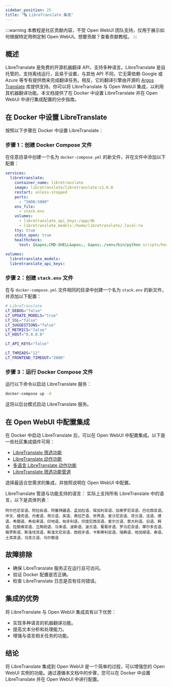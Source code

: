 ```yaml
---
sidebar_position: 25
title: "🔠 LibreTranslate 集成"
---
```


:::warning
本教程是社区贡献内容，不受 Open WebUI 团队支持，仅用于展示如何根据特定用例定制 Open WebUI。想要贡献？查看贡献教程。
:::

概述
--------

LibreTranslate 是免费的开源机器翻译 API，支持多种语言。LibreTranslate 是自托管的，支持离线运行，且易于设置，与其他 API 不同，它无需依赖 Google 或 Azure 等专有提供商来完成翻译任务。相反，它的翻译引擎由开源的 [Argos Translate](https://github.com/argosopentech/argos-translate) 库提供支持。你可以将 LibreTranslate 与 Open WebUI 集成，以利用其机器翻译功能。本文档提供了在 Docker 中设置 LibreTranslate 并在 Open WebUI 中进行集成配置的分步指南。

在 Docker 中设置 LibreTranslate
-----------------------------------

按照以下步骤在 Docker 中设置 LibreTranslate：

### 步骤 1：创建 Docker Compose 文件

在任意目录中创建一个名为 `docker-compose.yml` 的新文件，并在文件中添加以下配置：

```yml
services:
  libretranslate:
    container_name: libretranslate
    image: libretranslate/libretranslate:v1.6.0
    restart: unless-stopped
    ports:
      - "5000:5000"
    env_file:
      - stack.env
    volumes:
      - libretranslate_api_keys:/app/db
      - libretranslate_models:/home/libretranslate/.local:rw
    tty: true
    stdin_open: true
    healthcheck:
      test: [&apos;CMD-SHELL&apos;, &apos;./venv/bin/python scripts/healthcheck.py&apos;]
      
volumes:
  libretranslate_models:
  libretranslate_api_keys:
```

### 步骤 2：创建 `stack.env` 文件

在与 `docker-compose.yml` 文件相同的目录中创建一个名为 `stack.env` 的新文件，并添加以下配置：

```bash
# LibreTranslate
LT_DEBUG="false"
LT_UPDATE_MODELS="true"
LT_SSL="false"
LT_SUGGESTIONS="false"
LT_METRICS="false"
LT_HOST="0.0.0.0"

LT_API_KEYS="false"

LT_THREADS="12"
LT_FRONTEND_TIMEOUT="2000"
```

### 步骤 3：运行 Docker Compose 文件

运行以下命令以启动 LibreTranslate 服务：

```bash
docker-compose up -d
```

这将以后台模式启动 LibreTranslate 服务。

在 Open WebUI 中配置集成
-------------------------------------------

在 Docker 中启动 LibreTranslate 后，可以在 Open WebUI 中配置集成。以下是一些社区集成插件可用：

* [LibreTranslate 筛选功能](https://openwebui.com/f/iamg30/libretranslate_filter)
* [LibreTranslate 动作功能](https://openwebui.com/f/jthesse/libretranslate_action)
* [多语言 LibreTranslate 动作功能](https://openwebui.com/f/iamg30/multilanguage_libretranslate_action)
* [LibreTranslate 筛选功能管道](https://github.com/open-webui/pipelines/blob/main/examples/filters/libretranslate_filter_pipeline.py)

选择最适合您需求的集成，并按照说明在 Open WebUI 中配置。

LibreTranslate 管道与功能支持的语言：
实际上支持所有 LibreTranslate 中的语言，以下是具体列表：
```
阿尔巴尼亚语、阿拉伯语、阿塞拜疆语、孟加拉语、保加利亚语、加泰罗尼亚语、巴伦西亚语、中文、捷克语、丹麦语、荷兰语、英语、弗拉芒语、世界语、爱沙尼亚语、芬兰语、法语、德语、希腊语、希伯来语、印地语、匈牙利语、印度尼西亚语、爱尔兰语、意大利语、日语、韩语、拉脱维亚语、立陶宛语、马来语、波斯语、波兰语、葡萄牙语、罗马尼亚语、摩尔多瓦语、俄罗斯语、斯洛伐克语、斯洛文尼亚语、西班牙语、卡斯蒂利亚语、瑞典语、他加禄语、泰语、土耳其语、乌克兰语、乌尔都语
```

故障排除
--------------

* 确保 LibreTranslate 服务正在运行且可访问。
* 验证 Docker 配置是否正确。
* 检查 LibreTranslate 日志是否有任何错误。

集成的优势
----------------------

将 LibreTranslate 与 Open WebUI 集成具有以下优势：

* 实现多种语言的机器翻译功能。
* 提高文本分析和处理能力。
* 增强与语言相关任务的功能。

结论
----------

将 LibreTranslate 集成到 Open WebUI 是一个简单的过程，可以增强您的 Open WebUI 实例的功能。通过遵循本文档中的步骤，您可以在 Docker 中设置 LibreTranslate 并在 Open WebUI 中进行配置。
